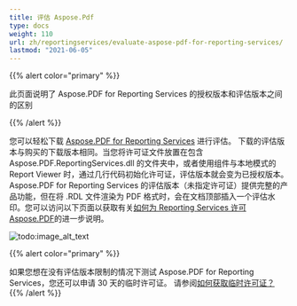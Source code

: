 ```yaml
---
title: 评估 Aspose.Pdf 
type: docs
weight: 110
url: zh/reportingservices/evaluate-aspose-pdf-for-reporting-services/
lastmod: "2021-06-05"
---
```


{{% alert color="primary" %}}

此页面说明了 Aspose.PDF for Reporting Services 的授权版本和评估版本之间的区别

{{% /alert %}}

您可以轻松下载 [Aspose.PDF for Reporting Services](https://downloads.aspose.com/pdf/reportingservices) 进行评估。 下载的评估版本与购买的下载版本相同。当您将许可证文件放置在包含 Aspose.PDF.ReportingServices.dll 的文件夹中，或者使用组件与本地模式的 Report Viewer 时，通过几行代码初始化许可证，评估版本就会变为已授权版本。Aspose.PDF for Reporting Services 的评估版本（未指定许可证）提供完整的产品功能，但在将 .RDL 文件渲染为 PDF 格式时，会在文档顶部插入一个评估水印。您可以访问以下页面以获取有关[如何为 Reporting Services 许可 Aspose.PDF](/pdf/reportingservices/license-aspose-pdf-for-reporting-services/)的进一步说明。

![todo:image_alt_text](evaluate-aspose-pdf-for-reporting-services_1.png)

{{% alert color="primary" %}}

如果您想在没有评估版本限制的情况下测试 Aspose.PDF for Reporting Services，您还可以申请 30 天的临时许可证。 请参阅[如何获取临时许可证？](<https://about.aspose.com/>)
{{% /alert %}}

